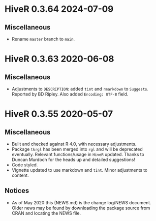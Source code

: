 # HiveR 0.3.64 2024-07-09
## Miscellaneous
* Rename `master` branch to `main`.

# HiveR 0.3.63 2020-06-08
## Miscellaneous
* Adjustments to `DESCRIPTION`: added `tint` and `rmarkdown` to `Suggests`.  Reported by BD Ripley.  Also added `Encoding: UTF-8` field.

# HiveR 0.3.55 2020-05-07
## Miscellaneous
* Built and checked against R 4.0, with necessary adjustments.
* Package `tkrgl` has been merged into `rgl` and will be deprecated eventually.  Relevant functions/usage in `HiveR` updated.  Thanks to Duncan Murdoch for the heads up and detailed suggestions!
* Code styled.
* Vignette updated to use markdown and `tint`.  Minor adjustments to content.

## Notices
* As of May 2020 this (NEWS.md) is the change log/NEWS document.  Older news may be found by downloading the package source from CRAN and locating the NEWS file.
